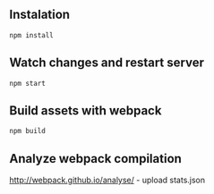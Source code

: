 ## Instalation
```npm install```

## Watch changes and restart server
```npm start```


## Build assets with webpack
```npm build```

## Analyze webpack compilation
http://webpack.github.io/analyse/ - upload stats.json
